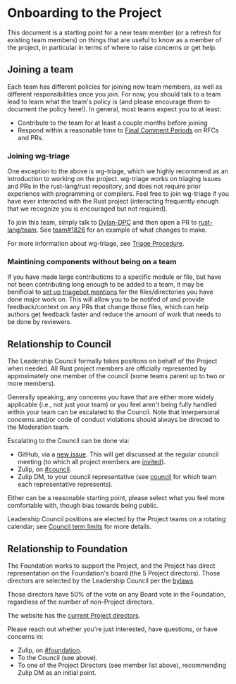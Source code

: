 # Onboarding to the Project

This document is a starting point for a new team member (or a refresh for
existing team members) on things that are useful to know as a member of the
project, in particular in terms of where to raise concerns or get help.

## Joining a team

Each team has different policies for joining new team members, as well as different responsibilities once you join. For now, you should talk to a team lead to learn what the team's policy is (and please encourage them to document the policy here!). In general, most teams expect you to at least:
- Contribute to the team for at least a couple months before joining
- Respond within a reasonable time to [Final Comment Periods][fcps] on RFCs and PRs.

[fcps]: https://rust-lang.github.io/rfcs/#what-the-process-is

### Joining wg-triage

One exception to the above is wg-triage, which we highly recommend as an introduction to working on the project. wg-triage works on triaging issues and PRs in the rust-lang/rust repository, and does not require prior experience with programming or compilers. Feel free to join wg-triage if you have ever interacted with the Rust project (interacting frequently enough that we recognize you is encouraged but not required).

To join this team, simply talk to [Dylan-DPC] and then open a PR to [rust-lang/team][team-repo]. See [team#1826] for an example of what changes to make.

For more information about wg-triage, see [Triage Procedure].

[team-repo]: https://github.com/rust-lang/team
[team#1826]: https://github.com/rust-lang/team/pull/1826
[Dylan-DPC]: https://rust-lang.zulipchat.com/#user/120823
[Triage Procedure]: ./release/triage-procedure.md

### Maintining components without being on a team

If you have made large contributions to a specific module or file,
but have not been contributing long enough to be added to a team,
it may be benificial to [set up triagebot mentions](./triagebot/mentions.md)
for the files/directories you have done major work on.
This will allow you to be notifed of and provide feedback/context on any PRs that change those files,
which can help authors get feedback faster and reduce the amount of work that needs to be done by reviewers.

## Relationship to Council

The Leadership Council formally takes positions on behalf of the Project when
needed. All Rust project members are officially represented by approximately
one member of the council (some teams parent up to two or more members).

Generally speaking, any concerns you have that are either more widely
applicable (i.e., not just your team) or you feel aren't being fully handled
within your team can be escalated to the Council. Note that interpersonal
concerns and/or code of conduct violations should always be directed to the
Moderation team.

Escalating to the Council can be done via:

- GitHub, via a [new issue](https://github.com/rust-lang/leadership-council/issues/new/choose). This will get discussed at the regular council meeting (to which all project members are [invited](https://github.com/rust-lang/leadership-council/blob/main/procedures/meeting-observers.md)).
- Zulip, on [#council](https://rust-lang.zulipchat.com/#narrow/channel/392734-council).
- Zulip DM, to your council representative (see
  [council](https://www.rust-lang.org/governance/teams/leadership-council) for
  which team each representative represents).

Either can be a reasonable starting point, please select what you feel more
comfortable with, though bias towards being public.

Leadership Council positions are elected by the Project teams on a rotating
calendar; see [Council term limits] for more details.

[Council term limits]: governance/council.md#term-limits

## Relationship to Foundation

The Foundation works to support the Project, and the Project has direct
representation on the Foundation's board (the 5 Project directors). Those
directors are selected by the Leadership Council per the [bylaws].

Those directors have 50% of the vote on any Board vote in the Foundation,
regardless of the number of non-Project directors.

The website has the [current Project directors].

Please reach out whether you're just interested, have questions, or have concerns in:

- Zulip, on [#foundation](https://rust-lang.zulipchat.com/#narrow/channel/335408-foundation).
- To the Council (see above).
- To one of the Project Directors (see member list above), recommending Zulip
  DM as an initial point.

[current Project directors]: https://www.rust-lang.org/governance/teams/launching-pad#team-foundation-board-project-directors
[bylaws]: https://rustfoundation.org/policy/bylaws/#section-2.4-privileges-of-individual-membership
